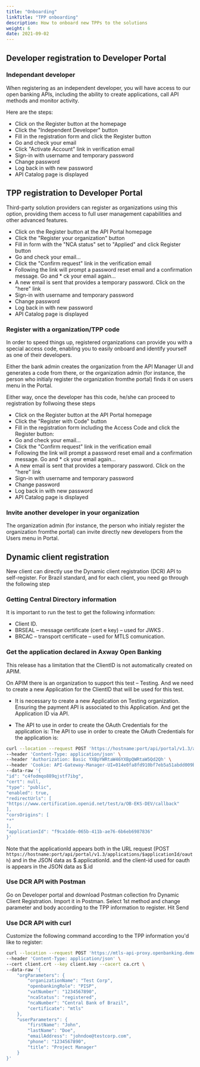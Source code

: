 ```yaml
---
title: "Onboarding"
linkTitle: "TPP onboarding"
description: How to onboard new TPPs to the solutions
weight: 6
date: 2021-09-02
---
```


## Developer registration to Developer Portal

### Independant developer

When registering as an independent developer, you will have access to our open banking APIs, including the ability to create applications, call API methods and monitor activity.

Here are the steps:

* Click on the Register button at the homepage
* Click the "Independent Developer" button
* Fill in the registration form and click the Register button
* Go and check your email 
* Click "Activate Account" link in verification email
* Sign-in with username and temporary password
* Change password
* Log back in with new password 
* API Catalog page is displayed

## TPP registration to Developer Portal

Third-party solution providers can register as organizations using this option, providing them access to full user management capabilities and other advanced features.

* Click on the Register button at the API Portal homepage
* Click the "Register your organization" button
* Fill in form with the "NCA status" set to "Applied" and click Register button
* Go and check your email...
* Click the "Confirm request" link in the verification email
* Following the link will prompt a password reset email and a confirmation message. Go and * ck your email again...
* A new email is sent that provides a temporary password. Click on the "here" link
* Sign-in with username and temporary password
* Change password
* Log back in with new password
* API Catalog page is displayed

### Register with a organization/TPP code

In order to speed things up, registered organizations can provide you with a special access code, enabling you to easily onboard and identify yourself as one of their developers.

Either the bank admin creates the organization from the API Manager UI and generates a code from there, or the organization admin (for instance, the person who initialy register the organization fromthe portal) finds it on users menu in the Portal.

Either way, once the developer has this code, he/she can proceed to registration by follwoing these steps

* Click on the Register button at the API Portal homepage
* Click the "Register with Code" button
* Fill in the registration form including the Access Code and click the Register button:
* Go and check your email...
* Click the "Confirm request" link in the verification email
* Following the link will prompt a password reset email and a confirmation message. Go and * ck your email again...
* A new email is sent that provides a temporary password. Click on the "here" link
* Sign-in with username and temporary password
* Change password
* Log back in with new password
* API Catalog page is displayed

### Invite another developer in your organization

The organization admin (for instance, the person who initialy register the organization fromthe portal) can invite directly new developers from the Users menu in Portal.

## Dynamic client registration

New client can directly use the Dynamic client registration (DCR) API to self-register.
For Brazil standard, and for each client, you need go through the following step

### Getting Central Directory information

It is important to run the test to get the following information:

* Client ID.
* BRSEAL – message certificate (cert e key) – used for JWKS .
* BRCAC – transport certificate – used for MTLS comunication.

###	Get the application declared in Axway Open Banking

This release has a limitation that the ClientID is not automatically created on APIM.

On APIM there is an organization to support this test – Testing. And we need to create a new Application for the ClientID that will be used for this test.

* It is necessary to create a new Application on Testing organization. Ensuring the payment API is associated to this Application. And get the Application ID via API.

* The API to use in order to create the OAuth Credentials for the application is:
The API to use in order to create the OAuth Credentials for the application is:

```bash
curl --location --request POST 'https://hostname:port/api/portal/v1.3/applications/f9ca1dde-065b-411b-ae76-6b6eb6987836/oauth' \
--header 'Content-Type: application/json' \
--header 'Authorization: Basic YXBpYWRtaW46YXBpQWRtaW5Qd2Qh' \
--header 'Cookie: API-Gateway-Manager-UI=014e0fa8fd910bf7eb5a51abdd009b35' \
--data-raw '{
"id": "c4fodmqo889qjstf7ibg", 
"cert": null,
"type": "public",
"enabled": true,
"redirectUrls": [
"https://www.certification.openid.net/test/a/OB-EKS-DEV/callback"
],
"corsOrigins": [
"*"
],
"applicationId": "f9ca1dde-065b-411b-ae76-6b6eb6987836"
}'
```

Note that the applicationId appears both in the URL request (POST `https://hostname:port/api/portal/v1.3/applications/$applicationId/oauth`) and in the JSON data as $.applicationId. and the client-id used for oauth is appears in the JSON data as $.id

###	Use DCR API with Postman

Go on Developer portal and download Postman collection fro Dynamic Client Registration.
Import it in Postman.
Select 1st method and change parameter and body according to the TPP information to register.
Hit Send

###	Use DCR API with curl

Customize the following command according to the TPP information you'd like to register:

```bash
curl --location --request POST 'https://mtls-api-proxy.openbanking.demoaxway.com/open-banking/dcr/v1/register' \
--header 'Content-Type: application/json' \
--cert client.crt --key client.key --cacert ca.crt \
--data-raw '{
	"orgParameters": {
		"organizationName": "Test Corp",
		"openbankingRole": "PISP",
		"vatNumber": "1234567890",
		"ncaStatus": "registered",
		"ncaNumber": "Central Bank of Brazil",
		"certificate": "mtls"
	},
	"userParameters": {
		"firstName": "John",
		"lastName": "Doe",
		"emailAddress": "johndoe@testcorp.com",
		"phone": "1234567890",
		"title": "Project Manager"
	}
}'
```